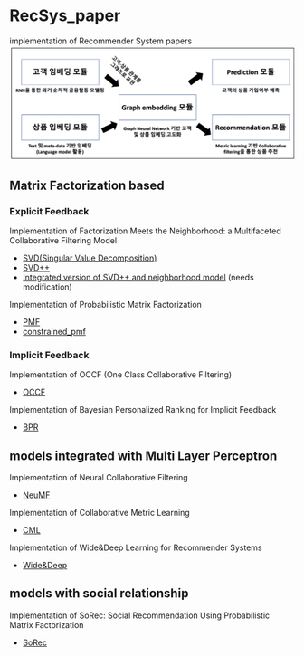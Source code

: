 # RecSys_paper
implementation of Recommender System papers
![recsys](./img/recsys.png)

## Matrix Factorization based
### Explicit Feedback
Implementation of Factorization Meets the Neighborhood: a Multifaceted Collaborative Filtering Model  
* [SVD(Singular Value Decomposition)](https://github.com/Namkyeong/RecSys_paper/blob/main/MatrixFactorization/SVD.ipynb)  
* [SVD++](https://github.com/Namkyeong/RecSys_paper/blob/main/MatrixFactorization/SVDpp.ipynb)  
* [Integrated version of SVD++ and neighborhood model](https://github.com/Namkyeong/RecSys_paper/blob/main/MatrixFactorization/SVD_integrated_v2.ipynb) (needs modification)  
  
  
Implementation of Probabilistic Matrix Factorization  
* [PMF](https://github.com/Namkyeong/RecSys_paper/blob/main/MatrixFactorization/pmf.ipynb)   
* [constrained_pmf](https://github.com/Namkyeong/RecSys_paper/blob/main/MatrixFactorization/constrained_pmf.ipynb)  
  

### Implicit Feedback
Implementation of OCCF (One Class Collaborative Filtering)
* [OCCF](https://github.com/Namkyeong/RecSys_paper/blob/main/MatrixFactorization/OCCF.ipynb)  
  
  
Implementation of Bayesian Personalized Ranking for Implicit Feedback
* [BPR](https://github.com/Namkyeong/RecSys_paper/blob/main/MatrixFactorization/BPRwithMF.ipynb)  


## models integrated with Multi Layer Perceptron
Implementation of Neural Collaborative Filtering
* [NeuMF](https://github.com/Namkyeong/RecSys_paper/blob/main/NeuralCollaborativeFiltering/NeuralCF.ipynb)  
  
Implementation of Collaborative Metric Learning
* [CML](https://github.com/Namkyeong/RecSys_paper/blob/main/CollaborativeMetricLearning/CML.ipynb)

Implementation of Wide&Deep Learning for Recommender Systems
* [Wide&Deep](https://github.com/Namkyeong/RecSys_paper/blob/main/Wide_Deep/Wide_Deep.ipynb)


## models with social relationship
Implementation of SoRec: Social Recommendation Using Probabilistic Matrix Factorization
* [SoRec](https://github.com/Namkyeong/RecSys_paper/blob/main/MatrixFactorization/SoRec.ipynb)
